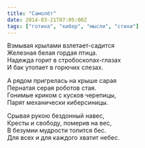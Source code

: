 ```yaml
---
title: "Самолёт"
date: 2014-03-21T07:05:00Z
tags: ["готика", "кибер", "мысли", "стихи"]
---
```


Взмывая крылами взлетает-садится  
Железная белая гордая птица.  
Надежда горит в стробоскопах-глазах  
И бак утопает в горючих слезах.

А рядом пригрелась на крыше сарая  
Пернатая серая роботов стая.  
Гонимые криком с кусков черепицы,  
Парят механически киберсиницы.

Срывая рукою бездонный навес,  
Кресты и свободу, померив на вес,  
В безумии мудрости топится бес.  
Для всех и для каждого хватит небес.  
